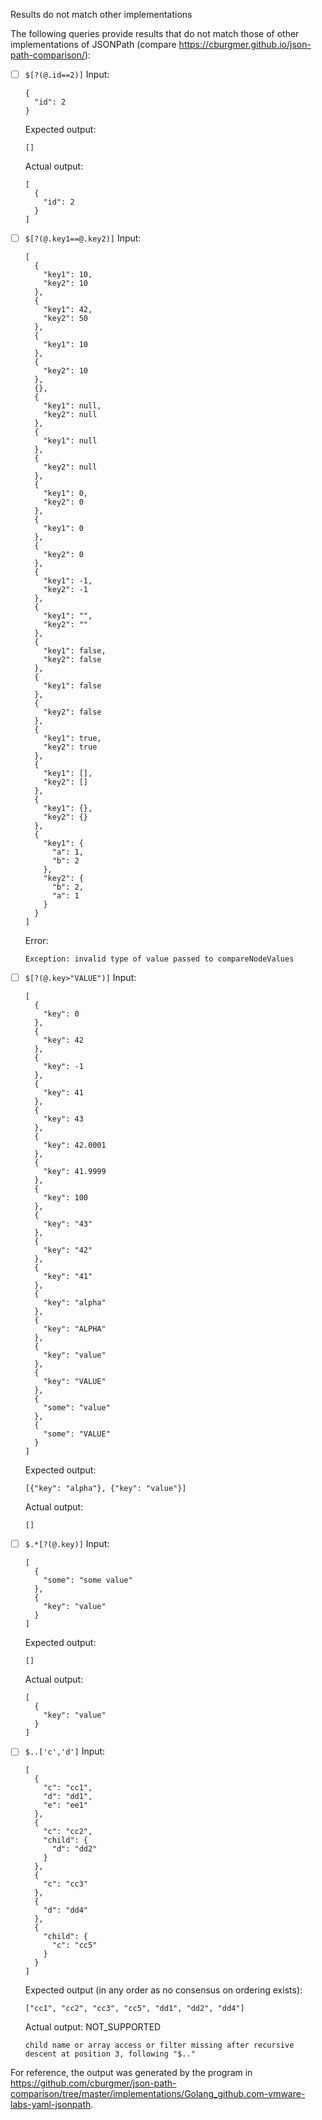 Results do not match other implementations

The following queries provide results that do not match those of other implementations of JSONPath
(compare https://cburgmer.github.io/json-path-comparison/):

- [ ] `$[?(@.id==2)]`
  Input:
  ```
  {
    "id": 2
  }
  ```
  Expected output:
  ```
  []
  ```
  Actual output:
  ```
  [
    {
      "id": 2
    }
  ]
  ```

- [ ] `$[?(@.key1==@.key2)]`
  Input:
  ```
  [
    {
      "key1": 10,
      "key2": 10
    },
    {
      "key1": 42,
      "key2": 50
    },
    {
      "key1": 10
    },
    {
      "key2": 10
    },
    {},
    {
      "key1": null,
      "key2": null
    },
    {
      "key1": null
    },
    {
      "key2": null
    },
    {
      "key1": 0,
      "key2": 0
    },
    {
      "key1": 0
    },
    {
      "key2": 0
    },
    {
      "key1": -1,
      "key2": -1
    },
    {
      "key1": "",
      "key2": ""
    },
    {
      "key1": false,
      "key2": false
    },
    {
      "key1": false
    },
    {
      "key2": false
    },
    {
      "key1": true,
      "key2": true
    },
    {
      "key1": [],
      "key2": []
    },
    {
      "key1": {},
      "key2": {}
    },
    {
      "key1": {
        "a": 1,
        "b": 2
      },
      "key2": {
        "b": 2,
        "a": 1
      }
    }
  ]
  ```
  Error:
  ```
  Exception: invalid type of value passed to compareNodeValues
  ```

- [ ] `$[?(@.key>"VALUE")]`
  Input:
  ```
  [
    {
      "key": 0
    },
    {
      "key": 42
    },
    {
      "key": -1
    },
    {
      "key": 41
    },
    {
      "key": 43
    },
    {
      "key": 42.0001
    },
    {
      "key": 41.9999
    },
    {
      "key": 100
    },
    {
      "key": "43"
    },
    {
      "key": "42"
    },
    {
      "key": "41"
    },
    {
      "key": "alpha"
    },
    {
      "key": "ALPHA"
    },
    {
      "key": "value"
    },
    {
      "key": "VALUE"
    },
    {
      "some": "value"
    },
    {
      "some": "VALUE"
    }
  ]
  ```
  Expected output:
  ```
  [{"key": "alpha"}, {"key": "value"}]
  ```
  Actual output:
  ```
  []
  ```

- [ ] `$.*[?(@.key)]`
  Input:
  ```
  [
    {
      "some": "some value"
    },
    {
      "key": "value"
    }
  ]
  ```
  Expected output:
  ```
  []
  ```
  Actual output:
  ```
  [
    {
      "key": "value"
    }
  ]
  ```

- [ ] `$..['c','d']`
  Input:
  ```
  [
    {
      "c": "cc1",
      "d": "dd1",
      "e": "ee1"
    },
    {
      "c": "cc2",
      "child": {
        "d": "dd2"
      }
    },
    {
      "c": "cc3"
    },
    {
      "d": "dd4"
    },
    {
      "child": {
        "c": "cc5"
      }
    }
  ]
  ```
  Expected output (in any order as no consensus on ordering exists):
  ```
  ["cc1", "cc2", "cc3", "cc5", "dd1", "dd2", "dd4"]
  ```
  Actual output:
  NOT_SUPPORTED
  ```
  child name or array access or filter missing after recursive descent at position 3, following "$.."
  ```


For reference, the output was generated by the program in https://github.com/cburgmer/json-path-comparison/tree/master/implementations/Golang_github.com-vmware-labs-yaml-jsonpath.
